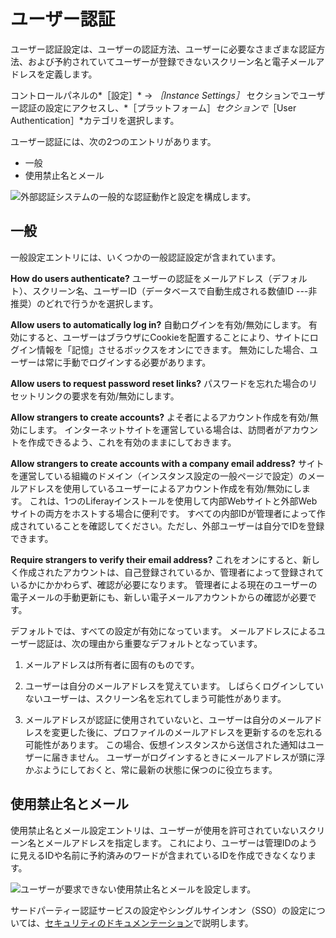 # ユーザー認証

ユーザー認証設定は、ユーザーの認証方法、ユーザーに必要なさまざまな認証方法、および予約されていてユーザーが登録できないスクリーン名と電子メールアドレスを定義します。

コントロールパネルの*［設定］* &rarr; *［Instance Settings］* セクションでユーザー認証の設定にアクセスし、*［プラットフォーム］*セクションで*［User Authentication］*カテゴリを選択します。

ユーザー認証には、次の2つのエントリがあります。

* 一般
* 使用禁止名とメール

![外部認証システムの一般的な認証動作と設定を構成します。](./user-authentication/images/01.png)

## 一般

一般設定エントリには、いくつかの一般認証設定が含まれています。

**How do users authenticate?** ユーザーの認証をメールアドレス（デフォルト）、スクリーン名、ユーザーID（データベースで自動生成される数値ID ---非推奨）のどれで行うかを選択します。

**Allow users to automatically log in?** 自動ログインを有効/無効にします。 有効にすると、ユーザーはブラウザにCookieを配置することにより、サイトにログイン情報を「記憶」させるボックスをオンにできます。 無効にした場合、ユーザーは常に手動でログインする必要があります。

**Allow users to request password reset links?** パスワードを忘れた場合のリセットリンクの要求を有効/無効にします。

**Allow strangers to create accounts?** よそ者によるアカウント作成を有効/無効にします。 インターネットサイトを運営している場合は、訪問者がアカウントを作成できるよう、これを有効のままにしておきます。

**Allow strangers to create accounts with a company email address?** サイトを運営している組織のドメイン（インスタンス設定の一般ページで設定）のメールアドレスを使用しているユーザーによるアカウント作成を有効/無効にします。 これは、1つのLiferayインストールを使用して内部Webサイトと外部Webサイトの両方をホストする場合に便利です。 すべての内部IDが管理者によって作成されていることを確認してください。ただし、外部ユーザーは自分でIDを登録できます。

**Require strangers to verify their email address?** これをオンにすると、新しく作成されたアカウントは、自己登録されているか、管理者によって登録されているかにかかわらず、確認が必要になります。 管理者による現在のユーザーの電子メールの手動更新にも、新しい電子メールアカウントからの確認が必要です。

デフォルトでは、すべての設定が有効になっています。 メールアドレスによるユーザー認証は、次の理由から重要なデフォルトとなっています。

1. メールアドレスは所有者に固有のものです。

1. ユーザーは自分のメールアドレスを覚えています。 しばらくログインしていないユーザーは、スクリーン名を忘れてしまう可能性があります。

1. メールアドレスが認証に使用されていないと、ユーザーは自分のメールアドレスを変更した後に、プロファイルのメールアドレスを更新するのを忘れる可能性があります。 この場合、仮想インスタンスから送信された通知はユーザーに届きません。 ユーザーがログインするときにメールアドレスが頭に浮かぶようにしておくと、常に最新の状態に保つのに役立ちます。

## 使用禁止名とメール

使用禁止名とメール設定エントリは、ユーザーが使用を許可されていないスクリーン名とメールアドレスを指定します。 これにより、ユーザーは管理IDのように見えるIDや名前に予約済みのワードが含まれているIDを作成できなくなります。

![ユーザーが要求できない使用禁止名とメールを設定します。](./user-authentication/images/02.png)

サードパーティー認証サービスの設定やシングルサインオン（SSO）の設定については、[セキュリティのドキュメンテーション](../../../installation-and-upgrades/securing_liferay.html)で説明します。